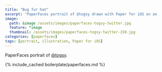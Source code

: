```yaml
---
title: "Bug fur hat"
excerpt: "PaperFaces portrait of @togsy drawn with Paper for iOS on an iPad."
image: 
  path: &image /assets/images/paperfaces-togsy-twitter.jpg 
  feature: *image
  thumbnail: /assets/images/paperfaces-togsy-twitter-150.jpg
categories: [paperfaces]
tags: [portrait, illustration, Paper for iOS]
---
```


PaperFaces portrait of [@togsy](https://twitter.com/togsy).

{% include_cached boilerplate/paperfaces.md %}
